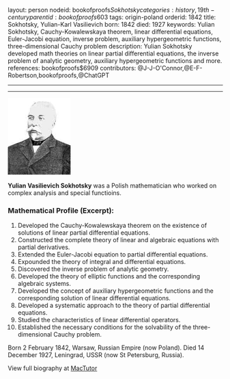 layout: person
nodeid: bookofproofs$Sokhotsky
categories: history,19th-century
parentid: bookofproofs$603
tags: origin-poland
orderid: 1842
title: Sokhotsky, Yulian-Karl Vasilievich
born: 1842
died: 1927
keywords: Yulian Sokhotsky, Cauchy-Kowalewskaya theorem, linear differential equations, Euler-Jacobi equation, inverse problem, auxiliary hypergeometric functions, three-dimensional Cauchy problem
description: Yulian Sokhotsky developed math theories on linear partial differential equations, the inverse problem of analytic geometry, auxiliary hypergeometric functions and more.
references: bookofproofs$6909
contributors: @J-J-O'Connor,@E-F-Robertson,bookofproofs,@ChatGPT

---



---

![Sokhotsky.jpg](https://github.com/bookofproofs/bookofproofs.github.io/blob/main/_sources/_assets/images/portraits/Sokhotsky.jpg?raw=true)

**Yulian Vasilievich Sokhotsky** was a Polish mathematician who worked on complex analysis and special functioins.

### Mathematical Profile (Excerpt):
1. Developed the Cauchy-Kowalewskaya theorem on the existence of solutions of linear partial differential equations.  
2. Constructed the complete theory of linear and algebraic equations with partial derivatives. 
3. Extended the Euler-Jacobi equation to partial differential equations.
4. Expounded the theory of integral and differential equations.
5. Discovered the inverse problem of analytic geometry.
6. Developed the theory of elliptic functions and the corresponding algebraic systems.
7. Developed the concept of auxiliary hypergeometric functions and the corresponding solution of linear differential equations.
8. Developed a systematic approach to the theory of partial differential equations.
9. Studied the characteristics of linear differential operators.
10. Established the necessary conditions for the solvability of the three-dimensional Cauchy problem.

Born 2 February 1842, Warsaw, Russian Empire (now Poland). Died 14 December 1927, Leningrad, USSR (now St Petersburg, Russia).

View full biography at [MacTutor](https://mathshistory.st-andrews.ac.uk/Biographies/Sokhotsky/)
